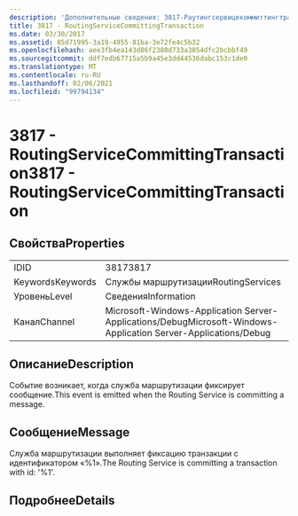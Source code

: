 ```yaml
---
description: 'Дополнительные сведения: 3817-Раутингсервицекоммиттингтрансактион'
title: 3817 - RoutingServiceCommittingTransaction
ms.date: 03/30/2017
ms.assetid: 85d71995-3a19-4955-81ba-3e72fe4c5b32
ms.openlocfilehash: aee3fb4ea143d86f2380d733a3854dfc2bcbbf49
ms.sourcegitcommit: ddf7edb67715a5b9a45e3dd44536dabc153c1de0
ms.translationtype: MT
ms.contentlocale: ru-RU
ms.lasthandoff: 02/06/2021
ms.locfileid: "99794134"
---
```

# <a name="3817---routingservicecommittingtransaction"></a><span data-ttu-id="112e7-103">3817 - RoutingServiceCommittingTransaction</span><span class="sxs-lookup"><span data-stu-id="112e7-103">3817 - RoutingServiceCommittingTransaction</span></span>

## <a name="properties"></a><span data-ttu-id="112e7-104">Свойства</span><span class="sxs-lookup"><span data-stu-id="112e7-104">Properties</span></span>  
  
|||  
|-|-|  
|<span data-ttu-id="112e7-105">ID</span><span class="sxs-lookup"><span data-stu-id="112e7-105">ID</span></span>|<span data-ttu-id="112e7-106">3817</span><span class="sxs-lookup"><span data-stu-id="112e7-106">3817</span></span>|  
|<span data-ttu-id="112e7-107">Keywords</span><span class="sxs-lookup"><span data-stu-id="112e7-107">Keywords</span></span>|<span data-ttu-id="112e7-108">Службы маршрутизации</span><span class="sxs-lookup"><span data-stu-id="112e7-108">RoutingServices</span></span>|  
|<span data-ttu-id="112e7-109">Уровень</span><span class="sxs-lookup"><span data-stu-id="112e7-109">Level</span></span>|<span data-ttu-id="112e7-110">Сведения</span><span class="sxs-lookup"><span data-stu-id="112e7-110">Information</span></span>|  
|<span data-ttu-id="112e7-111">Канал</span><span class="sxs-lookup"><span data-stu-id="112e7-111">Channel</span></span>|<span data-ttu-id="112e7-112">Microsoft-Windows-Application Server-Applications/Debug</span><span class="sxs-lookup"><span data-stu-id="112e7-112">Microsoft-Windows-Application Server-Applications/Debug</span></span>|  
  
## <a name="description"></a><span data-ttu-id="112e7-113">Описание</span><span class="sxs-lookup"><span data-stu-id="112e7-113">Description</span></span>  

 <span data-ttu-id="112e7-114">Событие возникает, когда служба маршрутизации фиксирует сообщение.</span><span class="sxs-lookup"><span data-stu-id="112e7-114">This event is emitted when the Routing Service is committing a message.</span></span>  
  
## <a name="message"></a><span data-ttu-id="112e7-115">Сообщение</span><span class="sxs-lookup"><span data-stu-id="112e7-115">Message</span></span>  

 <span data-ttu-id="112e7-116">Служба маршрутизации выполняет фиксацию транзакции с идентификатором «%1».</span><span class="sxs-lookup"><span data-stu-id="112e7-116">The Routing Service is committing a transaction with id: '%1'.</span></span>  
  
## <a name="details"></a><span data-ttu-id="112e7-117">Подробнее</span><span class="sxs-lookup"><span data-stu-id="112e7-117">Details</span></span>
